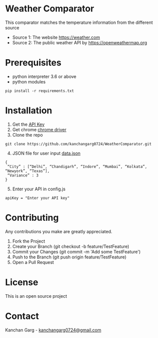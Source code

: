 # Weather Comparator
This comparator matches the temperature information from the different source 

- Source 1: The website https://weather.com
- Source 2: The public weather API by https://openweathermap.org

# Prerequisites
- python interpreter 3.6 or above
- python modules

```
pip install -r requirements.txt
```

# Installation
1. Get the [API Key](https://home.openweathermap.org/api_keys)
2. Get chrome [chrome driver](https://chromedriver.chromium.org/getting-started)
3. Clone the repo

``` 
git clone https://github.com/kanchangarg0724/WeatherComparator.git
```

4. JSON file for user input [data.json](https://github.com/kanchangarg0724/WeatherComparator/blob/main/data.json)
```
{
 “City” : [“Delhi”, “Chandigarh”, “Indore”, “Mumbai”, “Kolkata”, “Newyork”, “Texas”],
 “Variance” : 3
}
```
5. Enter your API in config.js
```
apiKey = "Enter your API key"
```

# Contributing
Any contributions you make are greatly appreciated.

1. Fork the Project
2. Create your Branch (git checkout -b feature/TestFeature)
3. Commit your Changes (git commit -m 'Add some TestFeature')
4. Push to the Branch (git push origin feature/TestFeature)
5. Open a Pull Request

# License
This is an open source project

# Contact
Kanchan Garg - [kanchangarg0724@gmail.com](mailto:email@kanchangarg0724@gmail.com)
